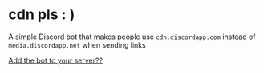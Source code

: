 # cdn pls : )

A simple Discord bot that makes people use `cdn.discordapp.com` instead of `media.discordapp.net` when sending links

[Add the bot to your server??](https://discord.com/api/oauth2/authorize?client_id=987058389970472990&permissions=137506442304&scope=bot%20applications.commands)